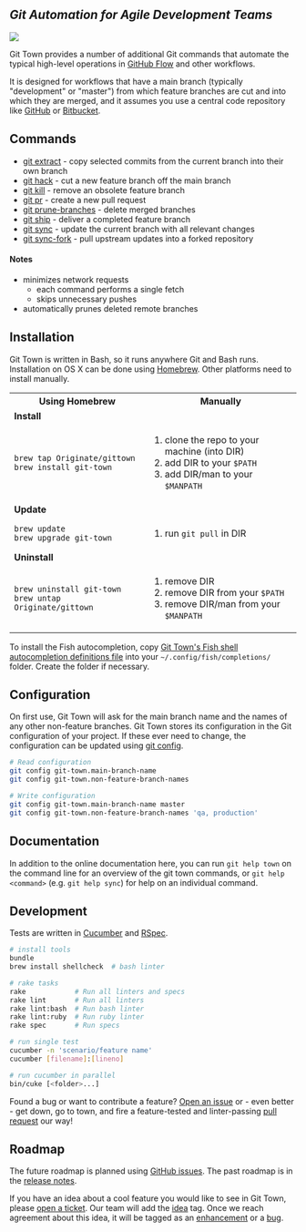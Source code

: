 ## _Git Automation for Agile Development Teams_
<a href="https://travis-ci.org/Originate/git-town" alt="Build Status" target="_blank"><img src="https://travis-ci.org/Originate/git-town.svg?branch=master"></a>

Git Town provides a number of additional Git commands that
automate the typical high-level operations in
[GitHub Flow](http://scottchacon.com/2011/08/31/github-flow.html)
and other workflows.

It is designed for workflows that have a main branch
(typically "development" or "master")
from which feature branches are cut and into which they are merged,
and it assumes you use a central code repository like
[GitHub](http://github.com/) or [Bitbucket](https://bitbucket.org/).


## Commands

* [git extract](/documentation/git-extract.md) - copy selected commits from the current branch into their own branch
* [git hack](/documentation/git-hack.md) - cut a new feature branch off the main branch
* [git kill](/documentation/git-kill.md) - remove an obsolete feature branch
* [git pr](/documentation/git-pr.md) - create a new pull request
* [git prune-branches](/documentation/git-prune-branches.md) - delete merged branches
* [git ship](/documentation/git-ship.md) - deliver a completed feature branch
* [git sync](/documentation/git-sync.md) - update the current branch with all relevant changes
* [git sync-fork](/documentation/git-sync-fork.md) - pull upstream updates into a forked repository


#### Notes

* minimizes network requests
  * each command performs a single fetch
  * skips unnecessary pushes
* automatically prunes deleted remote branches


## Installation

Git Town is written in Bash, so it runs anywhere Git and Bash runs.
Installation on OS X can be done using [Homebrew](http://brew.sh/).
Other platforms need to install manually.

<table>
  <tr>
    <th width="300px">
      Using Homebrew
    </th>
    <th width="400px">
      Manually
    </th>
  </tr>
  <tr>
    <td colspan="2">
      <b>Install</b>
    </td>
  </tr>
  <tr>
    <td>
      <code>brew tap Originate/gittown</code><br>
      <code>brew install git-town</code>
    </td>
    <td>
      <ol>
        <li>clone the repo to your machine (into DIR)</li>
        <li>add DIR to your <code>$PATH</code></li>
        <li>add DIR/man to your <code>$MANPATH</code></li>
      </ol>
    </td>
  </tr>
  <tr>
    <td colspan="2">
      <b>Update</b>
    </td>
  </tr>
  <tr>
    <td>
      <code>brew update</code><br>
      <code>brew upgrade git-town</code>
    </td>
    <td>
      <ol>
        <li>run <code>git pull</code> in DIR</li>
      </ol>
    </td>
  </tr>
  <tr>
    <td colspan="2">
      <b>Uninstall</b>
    </td>
  </tr>
  <tr>
    <td>
      <code>brew uninstall git-town</code><br>
      <code>brew untap Originate/gittown</code>
    </td>
    <td>
      <ol>
        <li>remove DIR</li>
        <li>remove DIR from your <code>$PATH</code></li>
        <li>remove DIR/man from your <code>$MANPATH</code></li>
      </ol>
    </td>
  </tr>
</table>

To install the Fish autocompletion, copy
[Git Town's Fish shell autocompletion definitions file](autocomplete/git.fish)
into your `~/.config/fish/completions/` folder.
Create the folder if necessary.


## Configuration

On first use, Git Town will ask for the main branch name and the names of any other non-feature branches.
Git Town stores its configuration in the Git configuration of your project.
If these ever need to change, the configuration can be updated using [git config](http://git-scm.com/docs/git-config).


```bash
# Read configuration
git config git-town.main-branch-name
git config git-town.non-feature-branch-names

# Write configuration
git config git-town.main-branch-name master
git config git-town.non-feature-branch-names 'qa, production'
```

## Documentation

In addition to the online documentation here,
you can run `git help town` on the command line
for an overview of the git town commands,
or `git help <command>` (e.g. `git help sync`)
for help on an individual command.


## Development

Tests are written in [Cucumber](http://cukes.info/) and [RSpec](http://rspec.info/).

```bash
# install tools
bundle
brew install shellcheck  # bash linter

# rake tasks
rake            # Run all linters and specs
rake lint       # Run all linters
rake lint:bash  # Run bash linter
rake lint:ruby  # Run ruby linter
rake spec       # Run specs

# run single test
cucumber -n 'scenario/feature name'
cucumber [filename]:[lineno]

# run cucumber in parallel
bin/cuke [<folder>...]
```

Found a bug or want to contribute a feature?
[Open an issue](https://github.com/Originate/git-town/issues/new)
or - even better - get down, go to town, and fire a feature-tested and linter-passing
[pull request](https://help.github.com/articles/using-pull-requests/)
our way!


## Roadmap

The future roadmap is planned using [GitHub issues](https://github.com/Originate/git-town/issues).
The past roadmap is in the [release notes](release-notes.md).

If you have an idea about a cool feature you would like to see in Git Town,
please [open a ticket](https://github.com/Originate/git-town/issues/new).
Our team will add the [idea](https://github.com/Originate/git-town/labels/idea) tag.
Once we reach agreement about this idea, it will be tagged as an
[enhancement](https://github.com/Originate/git-town/labels/enhancement)
or a [bug](https://github.com/Originate/git-town/labels/bug).
